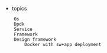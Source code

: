 - topics
```
	Os
	Dpdk
	Service
	Framework
	Design framework  
        Docker with sw+app deployment
```
